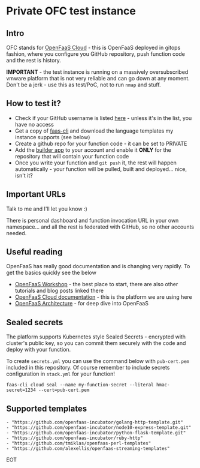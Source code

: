 # Private OFC test instance

## Intro

OFC stands for [OpenFaaS Cloud](https://github.com/openfaas/openfaas-cloud) - this is OpenFaaS deployed in gitops fashion, where you configure you GitHub repository, push function code and the rest is history.

**IMPORTANT** - the test instance is running on a massively oversubscribed vmware platform that is not very reliable and can go down at any moment. Don't be a jerk - use this as test/PoC, not to run  `nmap` and stuff.

## How to test it?

* Check if your GitHub username is listed [here](https://github.com/tmiklas/ofctest/blob/master/CUSTOMERS) - unless it's in the list, you have no access
* Get a copy of [faas-cli](https://github.com/openfaas/faas-cli) and download the language templates my instance supports (see below)
* Create a github repo for your function code - it can be set to PRIVATE
* Add the [builder app](https://github.com/apps/hal-builder) to your account and enable it **ONLY** for the repository that will contain your function code
* Once you write your function and `git push` it, the rest will happen automatically - your function will be pulled, built and deployed... nice, isn't it?

## Important URLs

Talk to me and I'll let you know :)

There is personal dashboard and function invocation URL in your own namespace... and all the rest is federated with GitHub, so no other accounts needed.

## Useful reading

OpenFaaS has really good documentation and is changing very rapidly. To get the basics quickly see the below

* [OpenFaaS Workshop](https://docs.openfaas.com/tutorials/workshop/) - the best place to start, there are also other tutorials and blog posts linked there
* [OpenFaaS Cloud documentation](https://docs.openfaas.com/openfaas-cloud/) - this is the platform we are using here
* [OpenFaaS Architecture](https://docs.openfaas.com/architecture/stack/) - for deep dive into OpenFaaS

## Sealed secrets

The platform supports Kubernetes style Sealed Secrets - encrypted with cluster's public key, so you can commit them securely with the code and deploy with your function. 

To create `secrets.yml` you can use the command below with `pub-cert.pem` included in this repository. Of course remember to include secrets configuration in `stack.yml` for your function!

```
faas-cli cloud seal --name my-function-secret --literal hmac-secret=1234 --cert=pub-cert.pem
```

## Supported templates

    - "https://github.com/openfaas-incubator/golang-http-template.git"
    - "https://github.com/openfaas-incubator/node10-express-template.git"
    - "https://github.com/openfaas-incubator/python-flask-template.git"
    - "https://github.com/openfaas-incubator/ruby-http"
    - "https://github.com/tmiklas/openfaas-perl-templates"
    - "https://github.com/alexellis/openfaas-streaming-templates"
    
    
EOT
